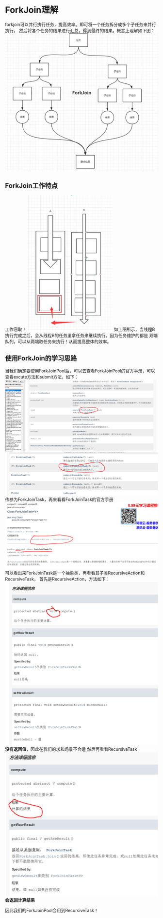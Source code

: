# ForkJoin理解
forkjoin可以并行执行任务，提高效率。即可将一个任务拆分成多个子任务来并行执行，
然后将各个任务的结果进行汇总，得到最终的结果。概念上理解如下图：
![img.png](img.png)

## ForkJoin工作特点
工作窃取！
![img_1.png](img_1.png)
如上图所示，当线程B执行完成之后，会从线程B的任务里拿任务来继续执行。因为任务维护的都是
双端队列，可以从两端取任务来执行！从而提高整体的效率。

## 使用ForkJoin的学习思路
当我们确定要使用ForkJoinPool后，可以去查看ForkJoinPool的官方手册，可以查看excute方法和submit方法，如下：
![img_2.png](img_2.png)
![img_3.png](img_3.png)
传参为ForkJoinTask，再来看看ForkJoinTask的官方手册
![img_4.png](img_4.png)
可以看出来ForkJoinTask是一个抽象类，再看看其子类RecursiveAction和RecursiveTask，
首先是RecursiveAction，方法如下：
![img_5.png](img_5.png)
**没有返回值**，因此在我们的求和场景不合适
然后再看看RecursiveTask
![img_6.png](img_6.png)
**会返回计算结果**

因此我们的ForkJoinPool会用到RecursiveTask！

